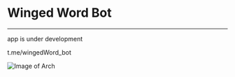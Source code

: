 # Winged Word Bot



----------

app is under development

t.me/wingedWord_bot

![Image of Arch](https://github.com/SlartiBartFast-art/cookingrecipes/blob/master/image/Screenshot_3.jpg)
